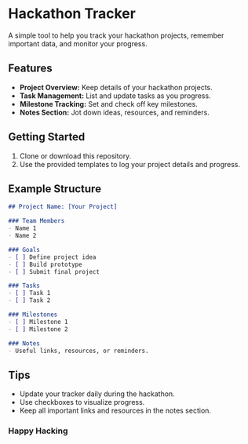 # Hackathon Tracker

A simple tool to help you track your hackathon projects, remember important data, and monitor your progress.

## Features

- **Project Overview:** Keep details of your hackathon projects.
- **Task Management:** List and update tasks as you progress.
- **Milestone Tracking:** Set and check off key milestones.
- **Notes Section:** Jot down ideas, resources, and reminders.

## Getting Started

1. Clone or download this repository.
2. Use the provided templates to log your project details and progress.

## Example Structure

```markdown
## Project Name: [Your Project]

### Team Members
- Name 1
- Name 2

### Goals
- [ ] Define project idea
- [ ] Build prototype
- [ ] Submit final project

### Tasks
- [ ] Task 1
- [ ] Task 2

### Milestones
- [ ] Milestone 1
- [ ] Milestone 2

### Notes
- Useful links, resources, or reminders.
```

## Tips

- Update your tracker daily during the hackathon.
- Use checkboxes to visualize progress.
- Keep all important links and resources in the notes section.

### Happy Hacking
